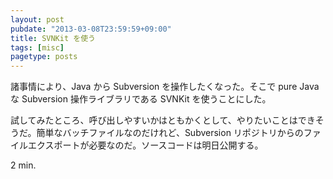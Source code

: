 ```yaml
---
layout: post
pubdate: "2013-03-08T23:59:59+09:00"
title: SVNKit を使う
tags: [misc]
pagetype: posts
---
```

諸事情により、Java から Subversion を操作したくなった。そこで pure Java な Subversion 操作ライブラリである SVNKit を使うことにした。

試してみたところ、呼び出しやすいかはともかくとして、やりたいことはできそうだ。簡単なバッチファイルなのだけれど、Subversion リポジトリからのファイルエクスポートが必要なのだ。ソースコードは明日公開する。

2 min.
